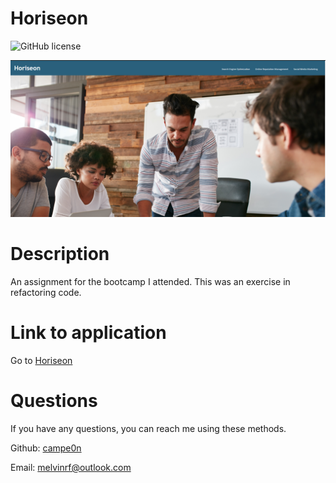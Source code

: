 # Horiseon

![GitHub license](https://img.shields.io/badge/license-MIT-blue.svg)

![Screenshot of Horiseon](./images/ss.png)

# Description

An assignment for the bootcamp I attended. This was an exercise in refactoring code.

# Link to application

Go to [Horiseon](https://campe0n.github.io/Horiseon/)

# Questions

If you have any questions, you can reach me using these methods.

Github: [campe0n]()

Email: melvinrf@outlook.com
